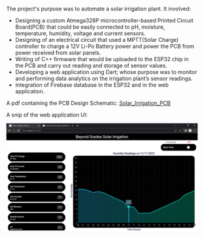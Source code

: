 The project's purpose was to automate a solar irrigation plant. 
It involved:
- Designing a custom Atmega328P microcontroller-based Printed Circuit Board(PCB) that could be easily connected to pH, moisture, temperature, humidity, voltage and current sensors.
- Designing of an electrical circuit that used a MPTT(Solar Charge) controller to charge a 12V Li-Po Battery power and power the PCB from power received from solar panels.
- Writing of C++ firmware that would be uploaded to the ESP32 chip in the PCB and carry out reading and storage of sensor values.
- Developing a web application using Dart; whose purpose was to monitor and performing data analytics on the irrigation plant’s sensor readings.
- Integration of Firebase database in the ESP32 and in the web application.


A pdf containing the PCB Design Schematic:
[Solar_Irrigation_PCB](/Solar_Irrigation_PCB/Schematic_PDF/Solar_Irrigation_PCB.pdf)

A snip of the web application UI:

![Web application Snipp](/Flutter_Web_App/WebsiteSnip.png)


